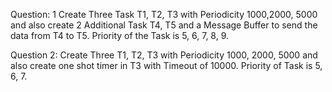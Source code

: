 Question: 1 
    Create Three Task T1, T2, T3 with Periodicity 1000,2000, 5000 and also create 2 Additional Task T4, T5 and a Message Buffer to send the data from T4 to T5.
    Priority of the Task is 5, 6, 7, 8, 9.

Question 2:
    Create Three T1, T2, T3 with Periodicity 1000, 2000, 5000 and also create one shot timer in T3 with Timeout of 10000. Priority of Task is 5, 6, 7.

